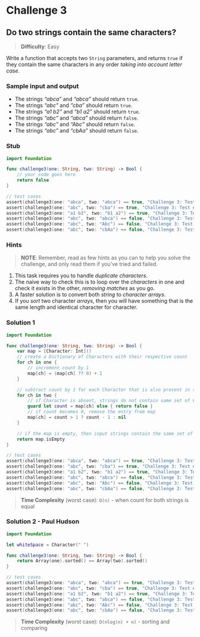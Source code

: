 # Challenge 3

## Do two strings contain the same characters?

> **Difficulty**: Easy

Write a function that accepts two `String` parameters, and returns `true` if they contain the same characters in any order *taking into account letter case*.

### Sample input and output

- The strings *“abca”* and *“abca”* should return `true`.
- The strings *“abc”* and *“cba”* should return `true`.
- The strings *“a1 b2”* and *“b1 a2”* should return `true`.
- The strings *“abc”* and *“abca”* should return `false`.
- The strings *“abc”* and *“Abc”* should return `false`.
- The strings *“abc”* and *“cbAa”* should return `false`.

### Stub

``` swift
import Foundation

func challenge3(one: String, two: String) -> Bool { 
    // your code goes here
    return false
}

// test cases
assert(challenge3(one: "abca", two: "abca") == true, "Challenge 3: Test #1 - failed")
assert(challenge3(one: "abc", two: "cba") == true, "Challenge 3: Test #2 - failed")
assert(challenge3(one: "a1 b2", two: "b1 a2") == true, "Challenge 3: Test #3 - failed")
assert(challenge3(one: "abc", two: "abca") == false, "Challenge 3: Test #4 - failed")
assert(challenge3(one: "abc", two: "Abc") == false, "Challenge 3: Test #5 - failed")
assert(challenge3(one: "abc", two: "cbAa") == false, "Challenge 3: Test #6 - failed")
```

### Hints

> **NOTE**: Remember, read as few hints as you can to help you solve the challenge, and only read them if you’ve tried and failed.

1. This task requires you to handle *duplicate characters*.
2. The naive way to check this is to loop over the *characters* in one and check it exists in the other, *removing matches* as you go.
3. A faster solution is to convert both *string* to *character arrays*.
4. If you *sort* two character *arrays*, then you will have something that is the same length
and identical character for character.

### Solution 1

``` swift
import Foundation

func challenge3(one: String, two: String) -> Bool {
    var map = [Character: Int]()
    // create a Dictionary of Characters with their respective count
    for ch in one {
        // increment count by 1
        map[ch] = (map[ch] ?? 0) + 1
    }

    // subtract count by 1 for each Character that is also present in two 
    for ch in two {
        // if Character is absent, strings do not contain same set of Characters
        guard let count = map[ch] else { return false }
        // if count becomes 0, remove the entry from map
        map[ch] = count > 1 ? count - 1 : nil
    }

    // if the map is empty, then input strings contain the same set of characters
    return map.isEmpty
}

// test cases
assert(challenge3(one: "abca", two: "abca") == true, "Challenge 3: Test #1 - failed")
assert(challenge3(one: "abc", two: "cba") == true, "Challenge 3: Test #2 - failed")
assert(challenge3(one: "a1 b2", two: "b1 a2") == true, "Challenge 3: Test #3 - failed")
assert(challenge3(one: "abc", two: "abca") == false, "Challenge 3: Test #4 - failed")
assert(challenge3(one: "abc", two: "Abc") == false, "Challenge 3: Test #5 - failed")
assert(challenge3(one: "abc", two: "cbAa") == false, "Challenge 3: Test #6 - failed")
```

> **Time Complexity** (worst case): `O(n)` - when count for both strings is equal

### Solution 2 - Paul Hudson

``` swift
import Foundation

let whiteSpace = Character(" ")

func challenge3(one: String, two: String) -> Bool {
    return Array(one).sorted() == Array(two).sorted()
}

// test cases
assert(challenge3(one: "abca", two: "abca") == true, "Challenge 3: Test #1 - failed")
assert(challenge3(one: "abc", two: "cba") == true, "Challenge 3: Test #2 - failed")
assert(challenge3(one: "a1 b2", two: "b1 a2") == true, "Challenge 3: Test #3 - failed")
assert(challenge3(one: "abc", two: "abca") == false, "Challenge 3: Test #4 - failed")
assert(challenge3(one: "abc", two: "Abc") == false, "Challenge 3: Test #5 - failed")
assert(challenge3(one: "abc", two: "cbAa") == false, "Challenge 3: Test #6 - failed")
```

> **Time Complexity** (worst case): `O(nlog(n) + n)` - sorting and comparing
